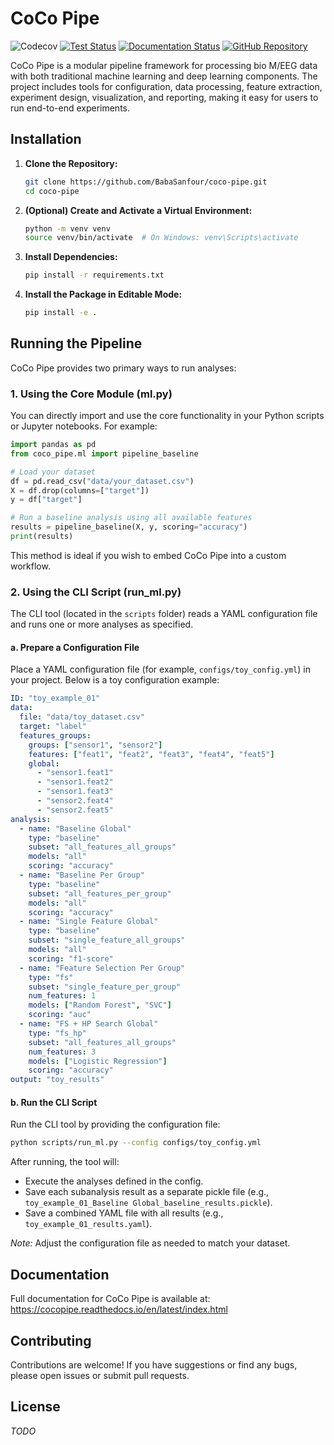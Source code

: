 # CoCo Pipe

![Codecov](https://img.shields.io/codecov/c/github/BabaSanfour/coco-pipe)
[![Test Status](https://img.shields.io/github/actions/workflow/status/BabaSanfour/coco-pipe/python-tests.yml?branch=main&label=tests)](https://github.com/BabaSanfour/coco-pipe/actions?query=workflow%3Apython-tests)
[![Documentation Status](https://readthedocs.org/projects/cocopipe/badge/?version=latest)](https://cocopipe.readthedocs.io/en/latest/?badge=latest)
[![GitHub Repository](https://img.shields.io/badge/Source%20Code-BabaSanfour%cocopipe-blue)](https://github.com/BabaSanfour/coco-pipe)

CoCo Pipe is a modular pipeline framework for processing bio M/EEG data with both traditional machine learning and deep learning components. The project includes tools for configuration, data processing, feature extraction, experiment design, visualization, and reporting, making it easy for users to run end-to-end experiments.

## Installation

1. **Clone the Repository:**

   ```bash
   git clone https://github.com/BabaSanfour/coco-pipe.git
   cd coco-pipe
   ```

2. **(Optional) Create and Activate a Virtual Environment:**

   ```bash
   python -m venv venv
   source venv/bin/activate  # On Windows: venv\Scripts\activate
   ```

3. **Install Dependencies:**

   ```bash
   pip install -r requirements.txt
   ```

4. **Install the Package in Editable Mode:**

   ```bash
   pip install -e .
   ```

## Running the Pipeline

CoCo Pipe provides two primary ways to run analyses:

### 1. Using the Core Module (ml.py)
You can directly import and use the core functionality in your Python scripts or Jupyter notebooks. For example:

```python
import pandas as pd
from coco_pipe.ml import pipeline_baseline

# Load your dataset
df = pd.read_csv("data/your_dataset.csv")
X = df.drop(columns=["target"])
y = df["target"]

# Run a baseline analysis using all available features
results = pipeline_baseline(X, y, scoring="accuracy")
print(results)
```

This method is ideal if you wish to embed CoCo Pipe into a custom workflow.

### 2. Using the CLI Script (run_ml.py)
The CLI tool (located in the `scripts` folder) reads a YAML configuration file and runs one or more analyses as specified.

#### a. Prepare a Configuration File
Place a YAML configuration file (for example, `configs/toy_config.yml`) in your project. Below is a toy configuration example:

```yaml
ID: "toy_example_01"
data:
  file: "data/toy_dataset.csv"
  target: "label"
  features_groups:
    groups: ["sensor1", "sensor2"]
    features: ["feat1", "feat2", "feat3", "feat4", "feat5"]
    global:
      - "sensor1.feat1"
      - "sensor1.feat2"
      - "sensor1.feat3"
      - "sensor2.feat4"
      - "sensor2.feat5"
analysis:
  - name: "Baseline Global"
    type: "baseline"
    subset: "all_features_all_groups"
    models: "all"
    scoring: "accuracy"
  - name: "Baseline Per Group"
    type: "baseline"
    subset: "all_features_per_group"
    models: "all"
    scoring: "accuracy"
  - name: "Single Feature Global"
    type: "baseline"
    subset: "single_feature_all_groups"
    models: "all"
    scoring: "f1-score"
  - name: "Feature Selection Per Group"
    type: "fs"
    subset: "single_feature_per_group"
    num_features: 1
    models: ["Random Forest", "SVC"]
    scoring: "auc"
  - name: "FS + HP Search Global"
    type: "fs_hp"
    subset: "all_features_all_groups"
    num_features: 3
    models: ["Logistic Regression"]
    scoring: "accuracy"
output: "toy_results"
```

#### b. Run the CLI Script
Run the CLI tool by providing the configuration file:

```bash
python scripts/run_ml.py --config configs/toy_config.yml
```

After running, the tool will:
- Execute the analyses defined in the config.
- Save each subanalysis result as a separate pickle file (e.g., `toy_example_01_Baseline Global_baseline_results.pickle`).
- Save a combined YAML file with all results (e.g., `toy_example_01_results.yaml`).

*Note:* Adjust the configuration file as needed to match your dataset.

## Documentation

Full documentation for CoCo Pipe is available at:  
https://cocopipe.readthedocs.io/en/latest/index.html

## Contributing

Contributions are welcome! If you have suggestions or find any bugs, please open issues or submit pull requests.

## License

*TODO*